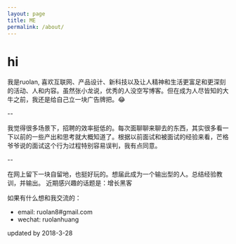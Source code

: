 ```yaml
---
layout: page
title: ME
permalink: /about/
---
```


# hi
我是ruolan, 喜欢互联网、产品设计、新科技以及让人精神和生活更富足和更深刻的活动、人和内容。虽然张小龙说，优秀的人没空写博客。但在成为人尽皆知的大牛之前，我还是给自己立一块广告牌把。😂

--

我觉得很多场景下，招聘的效率挺低的。每次面聊聊来聊去的东西，其实很多看一下以前的一些产出和思考就大概知道了。根据以前面试和被面试的经验来看，芒格爷爷说的面试这个行为过程特别容易误判，我有点同意。

--

在网上留下一块自留地，也挺好玩的。想届此成为一个输出型的人。总结经验教训，并输出。
近期感兴趣的话题是：增长黑客

如果有什么想和我交流的：
- email: ruolan8#gmail.com
- wechat: ruolanhuang

updated by 2018-3-28
